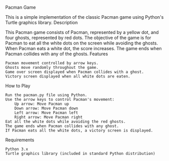 Pacman Game

This is a simple implementation of the classic Pacman game using Python's Turtle graphics library.
Description

This Pacman game consists of Pacman, represented by a yellow dot, and four ghosts, represented by red dots. The objective of the game is for Pacman to eat all the white dots on the screen while avoiding the ghosts. When Pacman eats a white dot, the score increases. The game ends when Pacman collides with any of the ghosts.
Features

    Pacman movement controlled by arrow keys.
    Ghosts move randomly throughout the game.
    Game over screen displayed when Pacman collides with a ghost.
    Victory screen displayed when all white dots are eaten.

How to Play

    Run the pacman.py file using Python.
    Use the arrow keys to control Pacman's movement:
        Up arrow: Move Pacman up
        Down arrow: Move Pacman down
        Left arrow: Move Pacman left
        Right arrow: Move Pacman right
    Eat all the white dots while avoiding the red ghosts.
    The game ends when Pacman collides with any ghost.
    If Pacman eats all the white dots, a victory screen is displayed.

Requirements

    Python 3.x
    Turtle graphics library (included in standard Python distribution)
